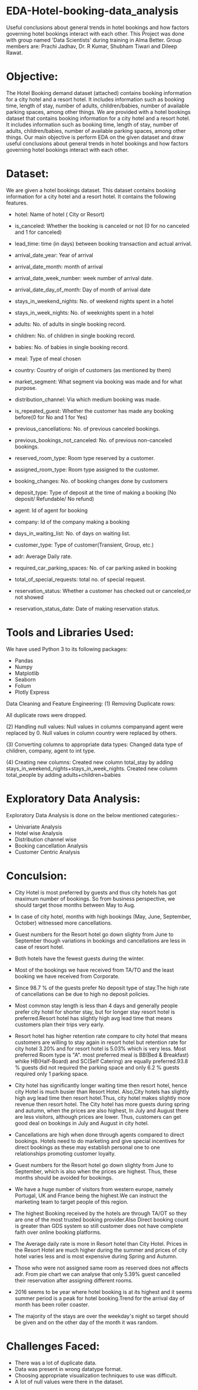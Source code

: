 # EDA-Hotel-booking-data_analysis
Useful conclusions about general trends in hotel bookings and how factors governing hotel bookings interact with each other. This Project was done with group named 'Data Scientists' during training in Alma Better. Group members are: Prachi Jadhav, Dr. R Kumar, Shubham Tiwari and Dileep Rawat.

# Objective:
The Hotel Booking demand dataset (attached) contains booking information for a city hotel and a resort hotel. It includes information such as booking time, length of stay, number of adults, children/babies, number of available parking spaces, among other things. We are provided with a hotel bookings dataset that contains booking information for a city hotel and a resort hotel. It includes information such as booking time, length of stay, number of adults, children/babies, number of available parking spaces, among other things. Our main objective is perform EDA on the given dataset and draw useful conclusions about general trends in hotel bookings and how factors governing hotel bookings interact with each other.

# Dataset:
We are given a hotel bookings dataset. This dataset contains booking information for a city hotel and a resort hotel. It contains the following features.

*   hotel: Name of hotel ( City or Resort)

*   is_canceled: Whether the booking is canceled or not (0 for no canceled and 1 for canceled)

*   lead_time: time (in days) between booking transaction and actual arrival.

*   arrival_date_year: Year of arrival

*   arrival_date_month: month of arrival

*   arrival_date_week_number: week number of arrival date.

*   arrival_date_day_of_month: Day of month of arrival date

*   stays_in_weekend_nights: No. of weekend nights spent in a hotel

*   stays_in_week_nights: No. of weeknights spent in a hotel

*   adults: No. of adults in single booking record.

*   children: No. of children in single booking record.

*   babies: No. of babies in single booking record.

*   meal: Type of meal chosen

*   country: Country of origin of customers (as mentioned by them)

*   market_segment: What segment via booking was made and for what purpose.

*   distribution_channel: Via which medium booking was made.

*   is_repeated_guest: Whether the customer has made any booking before(0 for No and 1 for Yes)

*   previous_cancellations: No. of previous canceled bookings.

*   previous_bookings_not_canceled: No. of previous non-canceled bookings.

*   reserved_room_type: Room type reserved by a customer.

*   assigned_room_type: Room type assigned to the customer.

*   booking_changes: No. of booking changes done by customers

*   deposit_type: Type of deposit at the time of making a booking (No deposit/ Refundable/ No refund)

*   agent: Id of agent for booking

*   company: Id of the company making a booking

*   days_in_waiting_list: No. of days on waiting list.

*   customer_type: Type of customer(Transient, Group, etc.)

*   adr: Average Daily rate.

*   required_car_parking_spaces: No. of car parking asked in booking

*   total_of_special_requests: total no. of special request.

*   reservation_status: Whether a customer has checked out or canceled,or not showed

*   reservation_status_date: Date of making reservation status.

# Tools and Libraries Used:
We have used Python 3 to its following packages:

*   Pandas
*   Numpy
*   Matplotlib
*   Seaborn
*   Folium
*   Plotly Express

Data Cleaning and Feature Engineering:
(1) Removing Duplicate rows:

All duplicate rows were dropped. 

(2) Handling null values:
Null values in columns companyand agent were replaced by 0. Null values in column country were replaced by others.

(3) Converting columns to appropriate data types:
Changed data type of children, company, agent to int type. 

(4) Creating new columns:
Created new column total_stay by adding stays_in_weekend_nights+stays_in_week_nights.
Created new column total_people by adding adults+children+babies

# Exploratory Data Analysis:
Exploratory Data Analysis is done on the below mentioned categories:-

*   Univariate Analysis
*   Hotel wise Analysis
*   Distribution channel wise
*   Booking cancellation Analysis
*   Customer Centric Analysis

# Conculsion:

*   City Hotel is most preferred by guests and thus city hotels has got maximum number of bookings. So from business perspective, we should target those months between May to Aug.

*   In case of city hotel, months with high bookings (May, June, September, October) witnessed more cancellations.

*   Guest numbers for the Resort hotel go down slighty from June to September though variations in bookings and cancellations are less in case of resort hotel.

*   Both hotels have the fewest guests during the winter.

*   Most of the bookings we have received from TA/TO and the least booking we have received from Corporate.

*   Since 98.7 % of the guests prefer No deposit type of stay.The high rate of cancellations can be due to high no deposit policies.

*   Most common stay length is less than 4 days and generally people prefer city hotel for shorter stay, but for longer stay resort hotel is preferred.Resort hotel has slightly high avg lead time that means customers plan their trips very early.

*   Resort hotel has higher retention rate compare to city hotel that means customers are willing to stay again in resort hotel but retention rate for city hotel 3.20% and for resort hotel is 5.03% which is very less. Most preferred Room type is "A". most preferred meal is BB(Bed & Breakfast) whike HB(Half-Board) and SC(Self Catering) are equally preferred.93.8 % guests did not required the parking space and only 6.2 % guests required only 1 parking space.

*   City hotel has significantly longer waiting time then resort hotel, hence city Hotel is much busier than Resort Hotel. Also,City hotels has slightly high avg lead time then resort hotel.Thus, city hotel makes slightly more revenue then resort hotel. The City hotel has more guests during spring and autumn, when the prices are also highest, In July and August there are less visitors, although prices are lower. Thus, customers can get good deal on bookings in July and August in city hotel.

*   Cancellations are high when done through agents compared to direct bookings. Hotels need to do marketing and give special incentives for direct bookings as these may establish personal one to one relationships promoting customer loyalty.

*   Guest numbers for the Resort hotel go down slighty from June to September, which is also when the prices are highest. Thus, these months should be avoided for bookings.

*   We have a huge number of visitors from western europe, namely Portugal, UK and France being the highest.We can instruct the marketing team to target people of this region.

*   The highest Booking received by the hotels are through TA/OT so they are one of the most trusted booking provider.Also Direct booking count is greater than GDS system so still customer does not have complete faith over online booking platforms.

*   The Average daily rate is more in Resort hotel than City Hotel. Prices in the Resort Hotel are much higher during the summer and prices of city hotel varies less and is most expensive during Spring and Autumn.

*   Those who were not assigned same room as reserved does not affects adr. From pie chart we can analyse that only 5.39% guest cancelled their reservation after assigning different rooms.

*   2016 seems to be year where hotel booking is at its highest and it seems summer period is a peak for hotel booking.Trend for the arrival day of month has been roller coaster.

*   The majority of the stays are over the weekday's night so target should be given and on the other day of the month it was random.

# Challenges Faced:
*   There was a lot of duplicate data.
*   Data was present in wrong datatype format.
*   Choosing appropriate visualization techniques to use was difficult.
*   A lot of null values were there in the dataset.
